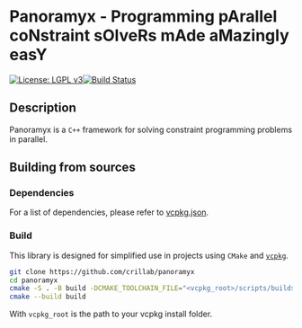 # Panoramyx - Programming pArallel coNstraint sOlveRs mAde aMazingly easY

[![License: LGPL v3](https://img.shields.io/badge/License-LGPL%20v3-blue.svg)](http://www.gnu.org/licenses/lgpl-3.0)[![Build Status](https://github.com/crillab/autis/actions/workflows/ci.yml/badge.svg)](https://github.com/crillab/autis/actions/workflows/ci.yml)


## Description

Panoramyx is a `C++` framework for solving constraint programming problems in parallel. 

## Building from sources


### Dependencies

For a list of dependencies, please refer to [vcpkg.json](vcpkg.json).

### Build

This library is designed for simplified use in projects using `CMake` and [`vcpkg`](https://vcpkg.io/en/).

```sh
git clone https://github.com/crillab/panoramyx
cd panoramyx 
cmake -S . -B build -DCMAKE_TOOLCHAIN_FILE="<vcpkg_root>/scripts/buildsystems/vcpkg.cmake"
cmake --build build
```

With `vcpkg_root` is the path to your vcpkg install folder. 


<!-- ### Using as dependencies with vcpkg

We assume that you have configured the registry of `crillab`, see [here](https://crillab.github.io/tootatis/utility) for more information. 

Add `crillab-panoramyx` in your `vcpkg.json` file :

```json
"dependencies": [
      "crillab-panoramyx"
      .....
  ]
```

Find package `crillab-panoramyx` in your `CMakeLists.txt`:

```cmake
find_package(crillab-panoramyx REQUIRED)
```

Finally, link the library to your target:

```cmake
target_link_libraries(<your_target> crillab-panoramyx::crillab-panoramyx)
``` -->
